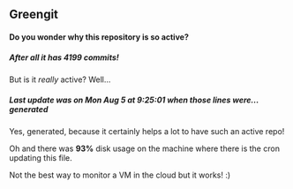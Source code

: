 ## Greengit

#### Do you wonder why this repository is so active?

##### After all it has 4199 commits!

But is it *really* active? Well...

##### Last update was on Mon Aug 5 at 9:25:01 when those lines were... generated

Yes, generated, because it certainly helps a lot to have such an active repo!

Oh and there was **93%** disk usage on the machine
where there is the cron updating this file.

Not the best way to monitor a VM in the cloud but it works! :)
